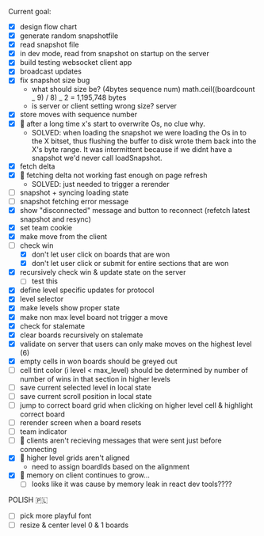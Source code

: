 Current goal:

- [x] design flow chart
- [x] generate random snapshotfile
- [x] read snapshot file
- [x] in dev mode, read from snapshot on startup on the server
- [x] build testing websocket client app
- [x] broadcast updates
- [x] fix snapshot size bug
  - what should size be? (4bytes sequence num) math.ceil((boardcount _ 9) / 8) _ 2 = 1,195,748 bytes
  - is server or client setting wrong size? server
- [x] store moves with sequence number
- [x] 🐞 after a long time x's start to overwrite Os, no clue why.
  - SOLVED: when loading the snapshot we were loading the Os in to the X bitset, thus flushing the buffer to disk wrote them back into the X's byte range. It was intermittent because if we didnt have a snapshot we'd never call loadSnapshot.
- [x] fetch delta
- [x] 🐞 fetching delta not working fast enough on page refresh
  - SOLVED: just needed to trigger a rerender
- [ ] snapshot + syncing loading state
- [ ] snapshot fetching error message
- [x] show "disconnected" message and button to reconnect (refetch latest snapshot and resync)
- [x] set team cookie
- [x] make move from the client
- [ ] check win
  - [x] don't let user click on boards that are won
  - [x] don't let user click or submit for entire sections that are won
- [x] recursively check win & update state on the server
  - [ ] test this
- [x] define level specific updates for protocol
- [x] level selector
- [x] make levels show proper state
- [x] make non max level board not trigger a move
- [x] check for stalemate
- [x] clear boards recursively on stalemate
- [x] validate on server that users can only make moves on the highest level (6)
- [x] empty cells in won boards should be greyed out
- [ ] cell tint color (i level < max_level) should be determined by number of number of wins in that section in higher levels
- [ ] save current selected level in local state
- [ ] save current scroll position in local state
- [ ] jump to correct board grid when clicking on higher level cell & highlight correct board
- [ ] rerender screen when a board resets
- [ ] team indicator
- [ ] 🐞 clients aren't recieving messages that were sent just before connecting
- [x] 🐞 higher level grids aren't aligned
  - need to assign boardIds based on the alignment
- [x] 🐞 memory on client continues to grow...
  - [ ] looks like it was cause by memory leak in react dev tools????

POLISH 🇵🇱

- [ ] pick more playful font
- [ ] resize & center level 0 & 1 boards
